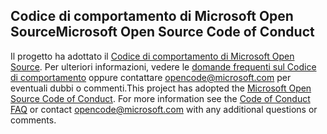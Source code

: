 ## <a name="microsoft-open-source-code-of-conduct"></a><span data-ttu-id="142cd-101">Codice di comportamento di Microsoft Open Source</span><span class="sxs-lookup"><span data-stu-id="142cd-101">Microsoft Open Source Code of Conduct</span></span>
<span data-ttu-id="142cd-p101">Il progetto ha adottato il [Codice di comportamento di Microsoft Open Source](https://opensource.microsoft.com/codeofconduct/). Per ulteriori informazioni, vedere le [domande frequenti sul Codice di comportamento](https://opensource.microsoft.com/codeofconduct/faq/) oppure contattare [opencode@microsoft.com](mailto:opencode@microsoft.com) per eventuali dubbi o commenti.</span><span class="sxs-lookup"><span data-stu-id="142cd-p101">This project has adopted the [Microsoft Open Source Code of Conduct](https://opensource.microsoft.com/codeofconduct/). For more information see the [Code of Conduct FAQ](https://opensource.microsoft.com/codeofconduct/faq/) or contact [opencode@microsoft.com](mailto:opencode@microsoft.com) with any additional questions or comments.</span></span>
